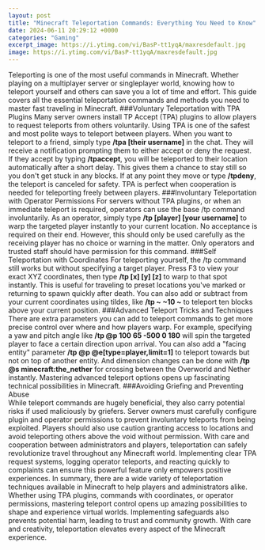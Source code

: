 ```yaml
---
layout: post
title: "Minecraft Teleportation Commands: Everything You Need to Know"
date: 2024-06-11 20:29:12 +0000
categories: "Gaming"
excerpt_image: https://i.ytimg.com/vi/BasP-tt1yqA/maxresdefault.jpg
image: https://i.ytimg.com/vi/BasP-tt1yqA/maxresdefault.jpg
---
```


Teleporting is one of the most useful commands in Minecraft. Whether playing on a multiplayer server or singleplayer world, knowing how to teleport yourself and others can save you a lot of time and effort. This guide covers all the essential teleportation commands and methods you need to master fast traveling in Minecraft.
###Voluntary Teleportation with TPA Plugins 
Many server owners install TP Accept (TPA) plugins to allow players to request teleports from others voluntarily. Using TPA is one of the safest and most polite ways to teleport between players. When you want to teleport to a friend, simply type **/tpa [their username]** in the chat. They will receive a notification prompting them to either accept or deny the request. If they accept by typing **/tpaccept**, you will be teleported to their location automatically after a short delay. This gives them a chance to stay still so you don't get stuck in any blocks. If at any point they move or type **/tpdeny**, the teleport is canceled for safety. TPA is perfect when cooperation is needed for teleporting freely between players.
###Involuntary Teleportation with Operator Permissions
For servers without TPA plugins, or when an immediate teleport is required, operators can use the base /tp command involuntarily. As an operator, simply type **/tp [player] [your username]** to warp the targeted player instantly to your current location. No acceptance is required on their end. However, this should only be used carefully as the receiving player has no choice or warning in the matter. Only operators and trusted staff should have permission for this command.
###Self Teleportation with Coordinates
For teleporting yourself, the /tp command still works but without specifying a target player. Press F3 to view your exact XYZ coordinates, then type **/tp [x] [y] [z]** to warp to that spot instantly. This is useful for traveling to preset locations you've marked or returning to spawn quickly after death. You can also add or subtract from your current coordinates using tildes, like **/tp ~ ~10 ~** to teleport ten blocks above your current position.
###Advanced Teleport Tricks and Techniques 
There are extra parameters you can add to teleport commands to get more precise control over where and how players warp. For example, specifying a yaw and pitch angle like **/tp @p 100 65 -500 0 180** will spin the targeted player to face a certain direction upon arrival. You can also add a "facing entity" parameter **/tp @p @e[type=player,limit=1]** to teleport towards but not on top of another entity. And dimension changes can be done with **/tp @s minecraft:the_nether** for crossing between the Overworld and Nether instantly. Mastering advanced teleport options opens up fascinating technical possibilities in Minecraft.
###Avoiding Griefing and Preventing Abuse  
While teleport commands are hugely beneficial, they also carry potential risks if used maliciously by griefers. Server owners must carefully configure plugin and operator permissions to prevent involuntary teleports from being exploited. Players should also use caution granting access to locations and avoid teleporting others above the void without permission. With care and cooperation between administrators and players, teleportation can safely revolutionize travel throughout any Minecraft world. Implementing clear TPA request systems, logging operator teleports, and reacting quickly to complaints can ensure this powerful feature only empowers positive experiences.
In summary, there are a wide variety of teleportation techniques available in Minecraft to help players and administrators alike. Whether using TPA plugins, commands with coordinates, or operator permissions, mastering teleport control opens up amazing possibilities to shape and experience virtual worlds. Implementing safeguards also prevents potential harm, leading to trust and community growth. With care and creativity, teleportation elevates every aspect of the Minecraft experience.